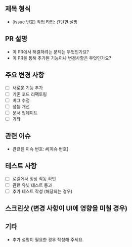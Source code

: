 ## 제목 형식

- [issue 번호] 작업 타입: 간단한 설명

## PR 설명

- 이 PR에서 해결하려는 문제는 무엇인가요?
- 이 PR을 통해 추가된 기능이나 변경사항은 무엇인가요?

## 주요 변경 사항

- [ ] 새로운 기능 추가
- [ ] 기존 코드 리팩토링
- [ ] 버그 수정
- [ ] 성능 개선
- [ ] 문서 업데이트
- [ ] 기타

## 관련 이슈

- 관련된 이슈 번호: #[이슈 번호]

## 테스트 사항

- [ ] 로컬에서 정상 작동 확인
- [ ] 관련 유닛 테스트 통과
- [ ] 추가 테스트 작성 (해당되는 경우)

## 스크린샷 (변경 사항이 UI에 영향을 미칠 경우)

## 기타

- 추가 설명이 필요한 경우 작성해 주세요.
